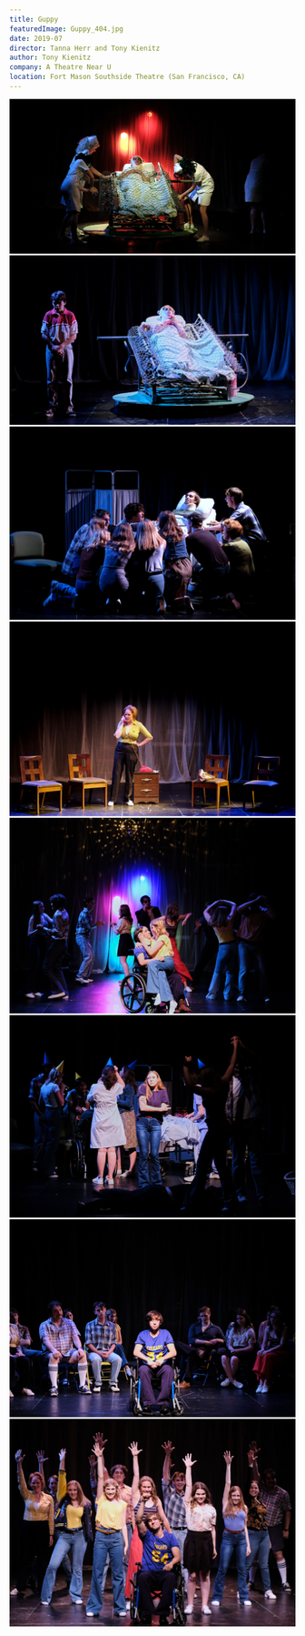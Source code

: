 ```yaml
---
title: Guppy
featuredImage: Guppy_404.jpg
date: 2019-07
director: Tanna Herr and Tony Kienitz
author: Tony Kienitz
company: A Theatre Near U
location: Fort Mason Southside Theatre (San Francisco, CA)
---
```


![](./Guppy_404.jpg)
![](./Guppy_440.jpg)
![](./Guppy_121.jpg)
![](./Guppy_020.jpg)
![](./Guppy_304.jpg)
![](./Guppy_184.jpg)
![](./Guppy_359.jpg)
![](./Guppy_395.jpg)

